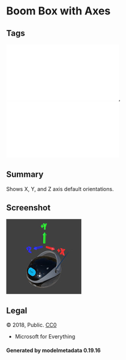 # Boom Box with Axes

## Tags

![core](../../Models-core.md), ![testing](../../Models-testing.md)

## Summary

Shows X, Y, and Z axis default orientations.

## Screenshot

![screenshot](screenshot/screenshot.jpg)

## Legal

&copy; 2018, Public. [CC0](https://creativecommons.org/publicdomain/zero/1.0/legalcode)

 - Microsoft for Everything

#### Generated by modelmetadata 0.19.16